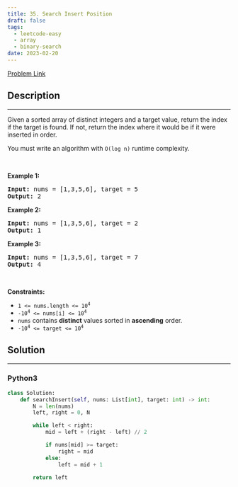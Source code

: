 ```yaml
---
title: 35. Search Insert Position
draft: false
tags: 
  - leetcode-easy
  - array
  - binary-search
date: 2023-02-20
---
```


[Problem Link](https://leetcode.com/problems/search-insert-position/)

## Description

---
<p>Given a sorted array of distinct integers and a target value, return the index if the target is found. If not, return the index where it would be if it were inserted in order.</p>

<p>You must&nbsp;write an algorithm with&nbsp;<code>O(log n)</code> runtime complexity.</p>

<p>&nbsp;</p>
<p><strong class="example">Example 1:</strong></p>

<pre>
<strong>Input:</strong> nums = [1,3,5,6], target = 5
<strong>Output:</strong> 2
</pre>

<p><strong class="example">Example 2:</strong></p>

<pre>
<strong>Input:</strong> nums = [1,3,5,6], target = 2
<strong>Output:</strong> 1
</pre>

<p><strong class="example">Example 3:</strong></p>

<pre>
<strong>Input:</strong> nums = [1,3,5,6], target = 7
<strong>Output:</strong> 4
</pre>

<p>&nbsp;</p>
<p><strong>Constraints:</strong></p>

<ul>
	<li><code>1 &lt;= nums.length &lt;= 10<sup>4</sup></code></li>
	<li><code>-10<sup>4</sup> &lt;= nums[i] &lt;= 10<sup>4</sup></code></li>
	<li><code>nums</code> contains <strong>distinct</strong> values sorted in <strong>ascending</strong> order.</li>
	<li><code>-10<sup>4</sup> &lt;= target &lt;= 10<sup>4</sup></code></li>
</ul>


## Solution

---
### Python3
``` py title='search-insert-position'
class Solution:
    def searchInsert(self, nums: List[int], target: int) -> int:
        N = len(nums)
        left, right = 0, N

        while left < right:
            mid = left + (right - left) // 2

            if nums[mid] >= target:
                right = mid
            else:
                left = mid + 1

        return left
```

